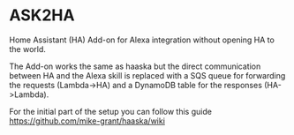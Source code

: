 # ASK2HA
Home Assistant (HA) Add-on for Alexa integration without opening HA to the world.

The Add-on works the same as haaska but the direct communication between HA and the Alexa skill is replaced with a SQS queue for forwarding the requests (Lambda->HA) and a DynamoDB table for the responses (HA->Lambda).

For the initial part of the setup you can follow this guide https://github.com/mike-grant/haaska/wiki

